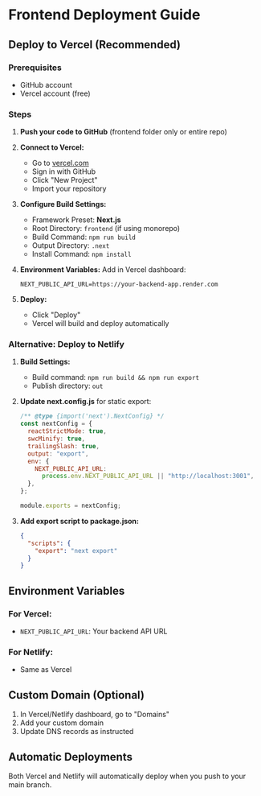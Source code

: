 # Frontend Deployment Guide

## Deploy to Vercel (Recommended)

### Prerequisites

- GitHub account
- Vercel account (free)

### Steps

1. **Push your code to GitHub** (frontend folder only or entire repo)

2. **Connect to Vercel:**

   - Go to [vercel.com](https://vercel.com)
   - Sign in with GitHub
   - Click "New Project"
   - Import your repository

3. **Configure Build Settings:**

   - Framework Preset: **Next.js**
   - Root Directory: `frontend` (if using monorepo)
   - Build Command: `npm run build`
   - Output Directory: `.next`
   - Install Command: `npm install`

4. **Environment Variables:**
   Add in Vercel dashboard:

   ```
   NEXT_PUBLIC_API_URL=https://your-backend-app.render.com
   ```

5. **Deploy:**
   - Click "Deploy"
   - Vercel will build and deploy automatically

### Alternative: Deploy to Netlify

1. **Build Settings:**

   - Build command: `npm run build && npm run export`
   - Publish directory: `out`

2. **Update next.config.js** for static export:

   ```javascript
   /** @type {import('next').NextConfig} */
   const nextConfig = {
     reactStrictMode: true,
     swcMinify: true,
     trailingSlash: true,
     output: "export",
     env: {
       NEXT_PUBLIC_API_URL:
         process.env.NEXT_PUBLIC_API_URL || "http://localhost:3001",
     },
   };

   module.exports = nextConfig;
   ```

3. **Add export script to package.json:**
   ```json
   {
     "scripts": {
       "export": "next export"
     }
   }
   ```

## Environment Variables

### For Vercel:

- `NEXT_PUBLIC_API_URL`: Your backend API URL

### For Netlify:

- Same as Vercel

## Custom Domain (Optional)

1. In Vercel/Netlify dashboard, go to "Domains"
2. Add your custom domain
3. Update DNS records as instructed

## Automatic Deployments

Both Vercel and Netlify will automatically deploy when you push to your main branch.
